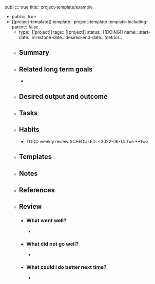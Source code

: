public:: true
title:: project-template/example

- public:: true
- [[project-template]]
  template:: project-template
  template-including-parent:: false
	- type:: [[project]]
	  tags:: [[project]]
	  status:: [[DOING]] 
	  name:: 
	  start-date:: 
	  milestone-date:: 
	  desired-end-date:: 
	  metrics::
	- ## Summary
	- ## Related long term goals
		-
	- ## Desired output and outcome
	- ## Tasks
	- ## Habits
		- TODO weekly review
		  SCHEDULED: <2022-06-14 Tue ++1w>
	- ## Templates
	- ## Notes
	- ## References
	- ## Review
		- ### What went well?
			-
		- ### What did not go well?
			-
		- ### What could I do better next time?
			-
